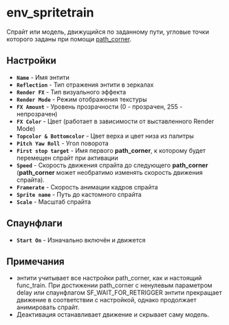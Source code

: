 ﻿# env_spritetrain

Спрайт или модель, движущийся по заданному пути, угловые точки которого заданы при помощи [path_corner](./path_corner).

## Настройки

- **`Name`** - Имя энтити
- **`Reflection`** - Тип отражения энтити в зеркалах
- **`Render FX`**  - Тип визуального эффекта
- **`Render Mode`** - Режим отображения текстуры
- **`FX Amount`** - Уровень прозрачности (0 - прозрачен, 255 - непрозрачен)
- **`FX Color`** - Цвет  (работает в зависимости от выставленного Render Mode)
- **`Topcolor & Bottomcolor`** - Цвет верха и цвет низа из палитры
- **`Pitch Yaw Roll`** - Угол поворота
- **`First stop target`** - Имя первого **path_corner**, к которому будет перемещен спрайт при активации
- **`Speed`** - Скорость движения спрайта до следующего **path_corner** (**path_corner** может необратимо изменять скорость движения спрайта).
- **`Framerate`** - Скорость анимации кадров спрайта
- **`Sprite name`** - Путь до кастомного спрайта
- **`Scale`** - Масштаб спрайта

## Спаунфлаги

- **`Start On`** - Изначально включён и движется

## Примечания

- энтити учитывает все настройки path_corner, как и настоящий func_train. При достижении path_corner с ненулевым параметром delay или спаунфлагом SF_WAIT_FOR_RETRIGGER энтити прекращает движение в соответствии с настройкой, однако продолжает анимировать спрайт.
- Деактивация останавливает движение и скрывает саму модель.
